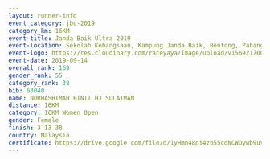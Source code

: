 ```yaml
---
layout: runner-info 
event_category: jbu-2019 
category_km: 16KM 
event-title: Janda Baik Ultra 2019
event-location: Sekolah Kebangsaan, Kampung Janda Baik, Bentong, Pahang, Malaysia 
event-logo: https://res.cloudinary.com/raceyaya/image/upload/v1569217009/logo/janda-baik_vch1pc.jpg 
event-date: 2019-09-14 
overall_rank: 169
gender_rank: 55
category_rank: 38
bib: 63040
name: NORHASHIMAH BINTI HJ SULAIMAN
distance: 16KM
category: 16KM Women Open
gender: Female
finish: 3-13-38
country: Malaysia
certificate: https://drive.google.com/file/d/1yHmn48qi4zb55cdNCWOywb9uVt3z_AWT/view?usp=sharing
---
```

